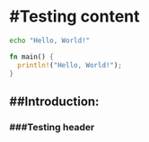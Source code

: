 # #Testing content

```bash
echo "Hello, World!"
```

```rust
fn main() {
  println!("Hello, World!");
}
```
## ##Introduction:
### ###Testing header
